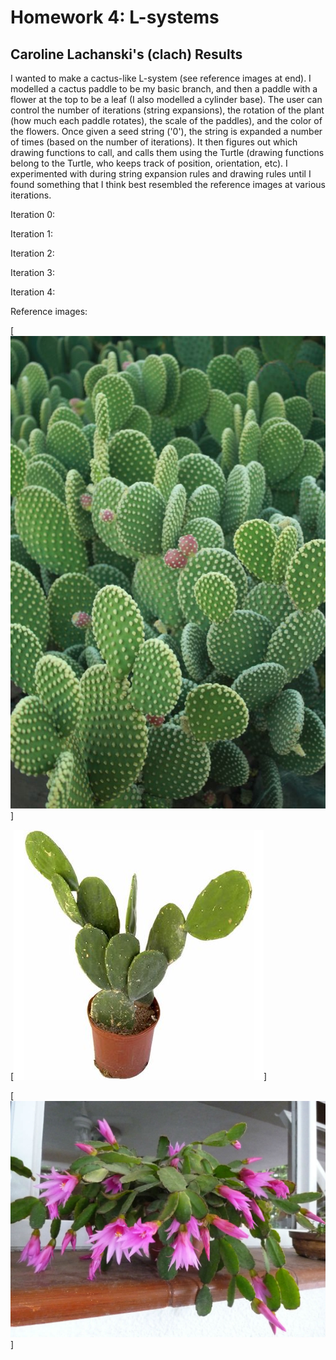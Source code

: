 # Homework 4: L-systems

## Caroline Lachanski's (clach) Results
I wanted to make a cactus-like L-system (see reference images at end). I modelled a cactus paddle to be my basic branch, and then a paddle with a flower at the top to be a leaf (I also modelled a cylinder base). The user can control the number of iterations (string expansions), the rotation of the plant (how much each paddle rotates), the scale of the paddles), and the color of the flowers. Once given a seed string ('0'), the string is expanded a number of times (based on the number of iterations). It then figures out which drawing functions to call, and calls them using the Turtle (drawing functions belong to the Turtle, who keeps track of position, orientation, etc). I experimented with during string expansion rules and drawing rules until I found something that I think best resembled the reference images at various iterations. 

Iteration 0:

Iteration 1:

Iteration 2:

Iteration 3:

Iteration 4:


Reference images:

[![](ref1.jpg)]

[![](ref2.jpg)]

[![](ref3.jpg)]

